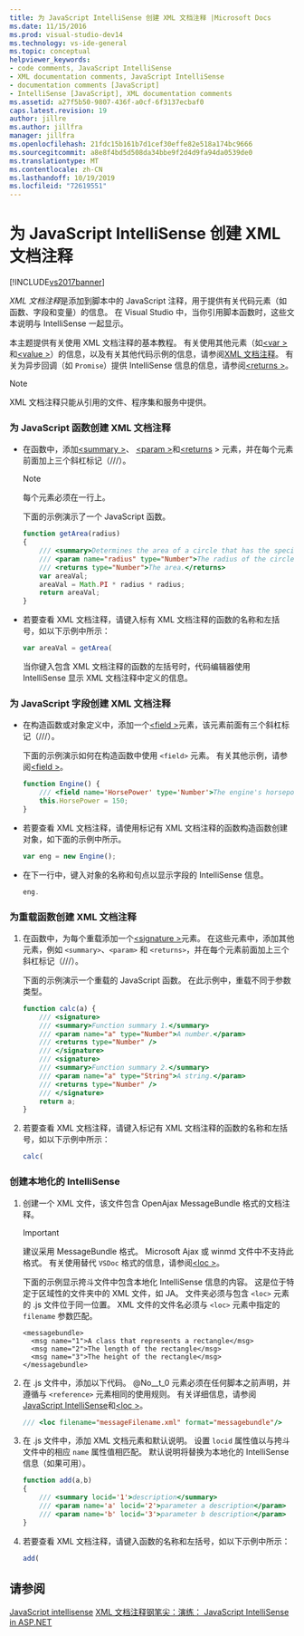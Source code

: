 ```yaml
---
title: 为 JavaScript IntelliSense 创建 XML 文档注释 |Microsoft Docs
ms.date: 11/15/2016
ms.prod: visual-studio-dev14
ms.technology: vs-ide-general
ms.topic: conceptual
helpviewer_keywords:
- code comments, JavaScript IntelliSense
- XML documentation comments, JavaScript IntelliSense
- documentation comments [JavaScript]
- IntelliSense [JavaScript], XML documentation comments
ms.assetid: a27f5b50-9807-436f-a0cf-6f3137ecbaf0
caps.latest.revision: 19
author: jillre
ms.author: jillfra
manager: jillfra
ms.openlocfilehash: 21fdc15b161b7d1cef30effe82e518a174bc9666
ms.sourcegitcommit: a8e8f4bd5d508da34bbe9f2d4d9fa94da0539de0
ms.translationtype: MT
ms.contentlocale: zh-CN
ms.lasthandoff: 10/19/2019
ms.locfileid: "72619551"
---
```

# <a name="create-xml-documentation-comments-for-javascript-intellisense"></a>为 JavaScript IntelliSense 创建 XML 文档注释
[!INCLUDE[vs2017banner](../includes/vs2017banner.md)]

*XML 文档注释*是添加到脚本中的 JavaScript 注释，用于提供有关代码元素（如函数、字段和变量）的信息。 在 Visual Studio 中，当你引用脚本函数时，这些文本说明与 IntelliSense 一起显示。

 本主题提供有关使用 XML 文档注释的基本教程。 有关使用其他元素（如[\<var >](../ide/var-javascript.md)和[\<value >](../ide/value-javascript.md)）的信息，以及有关其他代码示例的信息，请参阅[XML 文档注释](../ide/xml-documentation-comments-javascript.md)。 有关为异步回调（如 `Promise`）提供 IntelliSense 信息的信息，请参阅[\<returns >](../ide/returns-javascript.md)。

> [!NOTE]
> XML 文档注释只能从引用的文件、程序集和服务中提供。

### <a name="to-create-xml-documentation-comments-for-a-javascript-function"></a>为 JavaScript 函数创建 XML 文档注释

- 在函数中，添加[\<summary >](../ide/summary-javascript.md)、 [\<param >](../ide/param-javascript.md)和[\<returns](../ide/returns-javascript.md) > 元素，并在每个元素前面加上三个斜杠标记（///）。

    > [!NOTE]
    > 每个元素必须在一行上。

     下面的示例演示了一个 JavaScript 函数。

    ```javascript
    function getArea(radius)
    {
        /// <summary>Determines the area of a circle that has the specified radius parameter.</summary>
        /// <param name="radius" type="Number">The radius of the circle.</param>
        /// <returns type="Number">The area.</returns>
        var areaVal;
        areaVal = Math.PI * radius * radius;
        return areaVal;
    }
    ```

- 若要查看 XML 文档注释，请键入标有 XML 文档注释的函数的名称和左括号，如以下示例中所示：

    ```javascript
    var areaVal = getArea(
    ```

     当你键入包含 XML 文档注释的函数的左括号时，代码编辑器使用 IntelliSense 显示 XML 文档注释中定义的信息。

### <a name="to-create-xml-documentation-comments-for-a-javascript-field"></a>为 JavaScript 字段创建 XML 文档注释

- 在构造函数或对象定义中，添加一个[\<field >](../ide/field-javascript.md)元素，该元素前面有三个斜杠标记（///）。

     下面的示例演示如何在构造函数中使用 `<field>` 元素。 有关其他示例，请参阅[\<field >](../ide/field-javascript.md)。

    ```javascript
    function Engine() {
        /// <field name='HorsePower' type='Number'>The engine's horsepower.</field>
        this.HorsePower = 150;
    }
    ```

- 若要查看 XML 文档注释，请使用标记有 XML 文档注释的函数构造函数创建对象，如下面的示例中所示。

    ```javascript
    var eng = new Engine();
    ```

- 在下一行中，键入对象的名称和句点以显示字段的 IntelliSense 信息。

    ```javascript
    eng.
    ```

### <a name="to-create-xml-documentation-comments-for-an-overloaded-function"></a>为重载函数创建 XML 文档注释

1. 在函数中，为每个重载添加一个[\<signature >](../ide/signature-javascript.md)元素。 在这些元素中，添加其他元素，例如 `<summary>`、`<param>` 和 `<returns>`，并在每个元素前面加上三个斜杠标记（///）。

     下面的示例演示一个重载的 JavaScript 函数。 在此示例中，重载不同于参数类型。

    ```javascript
    function calc(a) {
        /// <signature>
        /// <summary>Function summary 1.</summary>
        /// <param name="a" type="Number">A number.</param>
        /// <returns type="Number" />
        /// </signature>
        /// <signature>
        /// <summary>Function summary 2.</summary>
        /// <param name="a" type="String">A string.</param>
        /// <returns type="Number" />
        /// </signature>
        return a;
    }
    ```

2. 若要查看 XML 文档注释，请键入标记有 XML 文档注释的函数的名称和左括号，如以下示例中所示：

    ```javascript
    calc(
    ```

### <a name="to-create-localized-intellisense"></a>创建本地化的 IntelliSense

1. 创建一个 XML 文件，该文件包含 OpenAjax MessageBundle 格式的文档注释。

    > [!IMPORTANT]
    > 建议采用 MessageBundle 格式。 Microsoft Ajax 或 winmd 文件中不支持此格式。 有关使用替代 `VSDoc` 格式的信息，请参阅[\<loc >](../ide/loc-javascript.md)。

     下面的示例显示挎斗文件中包含本地化 IntelliSense 信息的内容。 这是位于特定于区域性的文件夹中的 XML 文件，如 JA。 文件夹必须与包含 `<loc>` 元素的 .js 文件位于同一位置。 XML 文件的文件名必须与 `<loc>` 元素中指定的 `filename` 参数匹配。

    ```
    <messagebundle>
      <msg name="1">A class that represents a rectangle</msg>
      <msg name="2">The length of the rectangle</msg>
      <msg name="3">The height of the rectangle</msg>
    </messagebundle>

    ```

2. 在 .js 文件中，添加以下代码。 @No__t_0 元素必须在任何脚本之前声明，并遵循与 `<reference>` 元素相同的使用规则。 有关详细信息，请参阅[JavaScript IntelliSense](../ide/javascript-intellisense.md)和[\<loc >](../ide/loc-javascript.md)。

    ```javascript
    /// <loc filename="messageFilename.xml" format="messagebundle"/>

    ```

3. 在 .js 文件中，添加 XML 文档元素和默认说明。 设置 `locid` 属性值以与挎斗文件中的相应 `name` 属性值相匹配。 默认说明将替换为本地化的 IntelliSense 信息（如果可用）。

    ```javascript
    function add(a,b)
    {
        /// <summary locid='1'>description</summary>
        /// <param name='a' locid='2'>parameter a description</param>
        /// <param name='b' locid='3'>parameter b description</param>
    }

    ```

4. 若要查看 XML 文档注释，请键入函数的名称和左括号，如以下示例中所示：

    ```javascript
    add(
    ```

## <a name="see-also"></a>请参阅
 [JavaScript intellisense](../ide/javascript-intellisense.md) [XML 文档注释](../ide/xml-documentation-comments-javascript.md)[钢笔尖：演练： JavaScript IntelliSense in ASP.NET](https://msdn.microsoft.com/4f6e0cc2-7f48-4dbf-abb0-7fb743a2d05b)
